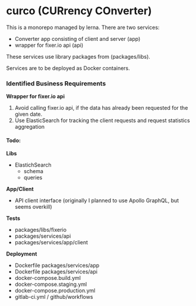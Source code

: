 # curco (CURrency COnverter)

This is a monorepo managed by lerna. There are two services:
- Converter app consisting of client and server (app)
- wrapper for fixer.io api (api)

These services use library packages from (packages/libs).

Services are to be deployed as Docker containers.

### Identified Business Requirements

**Wrapper for fixer.io api**
1. Avoid calling fixer.io api, if the data has already been requested for the given date.
2. Use ElasticSearch for tracking the client requests and request statistics aggregation


#### Todo:

**Libs**
- ElastichSearch
    - schema 
    - queries

**App/Client**
- API client interface (originally I planned to use Apollo GraphQL, but seems overkill)

**Tests**
- packages/libs/fixerio
- packages/services/api
- packages/services/app/client

**Deployment**
- Dockerfile packages/services/app 
- Dockerfile packages/services/api
- docker-compose.build.yml
- docker-compose.staging.yml
- docker-compose.production.yml
- gitlab-ci.yml / github/workflows